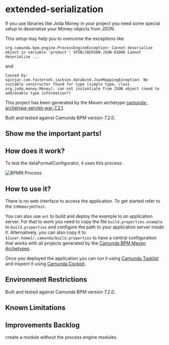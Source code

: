 extended-serialization
=========================

If you use libraries like Joda Money in your project you need some special setup to deserialize your Money-objects from JSON.

This setup may help you to overcome the exceptions like

    org.camunda.bpm.engine.ProcessEngineException: Cannot deserialize object in variable 'product': SPIN/JACKSON-JSON-01006 Cannot deserialize ...
 
and 

    Caused by: spinjar.com.fasterxml.jackson.databind.JsonMappingException: No suitable constructor found for type [simple type, class org.joda.money.Money]: can not instantiate from JSON object (need to add/enable type information?)
    
This project has been generated by the Maven archetype
[camunda-archetype-servlet-war-7.2.1](http://docs.camunda.org/latest/guides/user-guide/#process-applications-maven-project-templates-archetypes).

Built and tested against Camunda BPM version 7.2.0.


Show me the important parts!
----------------------------




How does it work?
-----------------

To test the dataFormatConfigurator, it uses this process:

![BPMN Process](src/test/resources/process.png)

How to use it?
--------------

There is no web interface to access the application.
To get started refer to the `InMemoryH2Test`.

You can also use `ant` to build and deploy the example to an application server.
For that to work you need to copy the file `build.properties.example` to `build.properties`
and configure the path to your application server inside it.
Alternatively, you can also copy it to `${user.home}/.camunda/build.properties`
to have a central configuration that works with all projects generated by the
[Camunda BPM Maven Archetypes](http://docs.camunda.org/latest/guides/user-guide/#process-applications-maven-project-templates-archetypes).

Once you deployed the application you can run it using
[Camunda Tasklist](http://docs.camunda.org/latest/guides/user-guide/#tasklist)
and inspect it using
[Camunda Cockpit](http://docs.camunda.org/latest/guides/user-guide/#cockpit).


Environment Restrictions
------------------------

Built and tested against Camunda BPM version 7.2.0.


Known Limitations
-----------------


Improvements Backlog
--------------------

create a module without the process engine modules.

